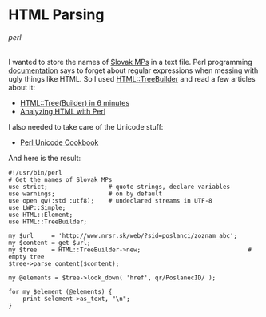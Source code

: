 # HTML Parsing
###### perl

I wanted to store the names of [Slovak MPs](http://www.nrsr.sk/web/?sid=poslanci/zoznam_abc) in a text file. Perl programming [documentation](http://perldoc.perl.org/perlfaq6.html#How-do-I-match-XML%2c-HTML%2c-or-other-nasty%2c-ugly-things-with-a-regex%3f) says to forget about regular expressions when messing with ugly things like HTML. So I used [HTML::TreeBuilder](https://metacpan.org/module/HTML::TreeBuilder) and read a few articles about it:

* [HTML::Tree(Builder) in 6 minutes](http://www.perlmonks.org/?node_id=280461)
* [Analyzing HTML with Perl](http://www.perl.com/pub/2006/01/19/analyzing_html.html)

I also needed to take care of the Unicode stuff:

* [Perl Unicode Cookbook](http://www.perl.com/pub/2012/04/perlunicook-standard-preamble.html)

And here is the result:

    #!/usr/bin/perl
    # Get the names of Slovak MPs
    use strict;                 # quote strings, declare variables
    use warnings;               # on by default
    use open qw(:std :utf8);    # undeclared streams in UTF-8
    use LWP::Simple;
    use HTML::Element;
    use HTML::TreeBuilder;

    my $url     = 'http://www.nrsr.sk/web/?sid=poslanci/zoznam_abc';
    my $content = get $url;
    my $tree    = HTML::TreeBuilder->new;                              # empty tree
    $tree->parse_content($content);

    my @elements = $tree->look_down( 'href', qr/PoslanecID/ );

    for my $element (@elements) {
        print $element->as_text, "\n";
    }

